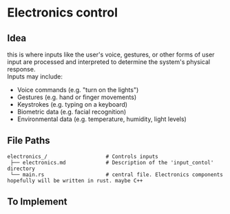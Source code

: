 # Electronics control

## Idea

this is where inputs like the user's voice, gestures, or other forms of user input are processed and interpreted to determine the system's physical response.  
Inputs may include:

- Voice commands (e.g. "turn on the lights")
- Gestures (e.g. hand or finger movements)
- Keystrokes (e.g. typing on a keyboard)
- Biometric data (e.g. facial recognition)
- Environmental data (e.g. temperature, humidity, light levels)

## File Paths

    electronics_/                   # Controls inputs
     ├── electronics.md             # Description of the 'input_contol' directory
     └── main.rs                    # central file. Electronics components hopefully will be written in rust. maybe C++

## To Implement
